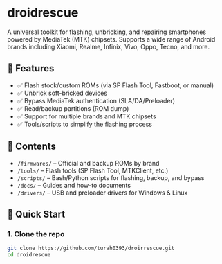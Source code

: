 # droidrescue

A universal toolkit for flashing, unbricking, and repairing smartphones powered by MediaTek (MTK) chipsets. Supports a wide range of Android brands including Xiaomi, Realme, Infinix, Vivo, Oppo, Tecno, and more.

## 🔧 Features

- ✅ Flash stock/custom ROMs (via SP Flash Tool, Fastboot, or manual)
- ✅ Unbrick soft-bricked devices
- ✅ Bypass MediaTek authentication (SLA/DA/Preloader)
- ✅ Read/backup partitions (ROM dump)
- ✅ Support for multiple brands and MTK chipsets
- ✅ Tools/scripts to simplify the flashing process

## 📁 Contents

- `/firmwares/` – Official and backup ROMs by brand
- `/tools/` – Flash tools (SP Flash Tool, MTKClient, etc.)
- `/scripts/` – Bash/Python scripts for flashing, backup, and bypass
- `/docs/` – Guides and how-to documents
- `/drivers/` – USB and preloader drivers for Windows & Linux

## 🚀 Quick Start

### 1. Clone the repo
```bash
git clone https://github.com/turah0393/droirrescue.git
cd droidrescue
